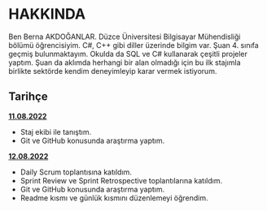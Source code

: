 # HAKKINDA

Ben Berna AKDOĞANLAR. Düzce Üniversitesi Bilgisayar Mühendisliği bölümü öğrencisiyim. C#, C++ gibi diller üzerinde bilgim var. Şuan 4. sınıfa geçmiş bulunmaktayım. Okulda da SQL ve C# kullanarak çeşitli projeler yaptım. Şuan da aklımda herhangi bir alan olmadığı için bu ilk stajımla birlikte sektörde kendim deneyimleyip karar vermek istiyorum.

## Tarihçe

[**11.08.2022**](https://github.com/bimser-intern/docs/issues/283)
- Staj ekibi ile tanıştım.
- Git ve GitHub konusunda araştırma yaptım.

[**12.08.2022**](https://github.com/bimser-intern/docs/issues/283)
- Daily Scrum toplantısına katıldım.
- Sprint Review ve Sprint Retrospective toplantılarına katıldım.
- Git ve GitHub konusunda araştırma yaptım.
- Readme kısmı ve günlük kısmını düzenlemeyi öğrendim.
